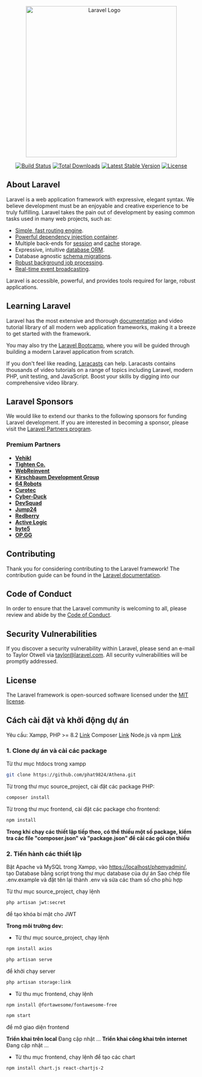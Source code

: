 <p align="center"><a href="https://laravel.com" target="_blank"><img src="https://raw.githubusercontent.com/laravel/art/master/logo-lockup/5%20SVG/2%20CMYK/1%20Full%20Color/laravel-logolockup-cmyk-red.svg" width="400" alt="Laravel Logo"></a></p>

<p align="center">
<a href="https://github.com/laravel/framework/actions"><img src="https://github.com/laravel/framework/workflows/tests/badge.svg" alt="Build Status"></a>
<a href="https://packagist.org/packages/laravel/framework"><img src="https://img.shields.io/packagist/dt/laravel/framework" alt="Total Downloads"></a>
<a href="https://packagist.org/packages/laravel/framework"><img src="https://img.shields.io/packagist/v/laravel/framework" alt="Latest Stable Version"></a>
<a href="https://packagist.org/packages/laravel/framework"><img src="https://img.shields.io/packagist/l/laravel/framework" alt="License"></a>
</p>

## About Laravel

Laravel is a web application framework with expressive, elegant syntax. We believe development must be an enjoyable and creative experience to be truly fulfilling. Laravel takes the pain out of development by easing common tasks used in many web projects, such as:

- [Simple, fast routing engine](https://laravel.com/docs/routing).
- [Powerful dependency injection container](https://laravel.com/docs/container).
- Multiple back-ends for [session](https://laravel.com/docs/session) and [cache](https://laravel.com/docs/cache) storage.
- Expressive, intuitive [database ORM](https://laravel.com/docs/eloquent).
- Database agnostic [schema migrations](https://laravel.com/docs/migrations).
- [Robust background job processing](https://laravel.com/docs/queues).
- [Real-time event broadcasting](https://laravel.com/docs/broadcasting).

Laravel is accessible, powerful, and provides tools required for large, robust applications.

## Learning Laravel

Laravel has the most extensive and thorough [documentation](https://laravel.com/docs) and video tutorial library of all modern web application frameworks, making it a breeze to get started with the framework.

You may also try the [Laravel Bootcamp](https://bootcamp.laravel.com), where you will be guided through building a modern Laravel application from scratch.

If you don't feel like reading, [Laracasts](https://laracasts.com) can help. Laracasts contains thousands of video tutorials on a range of topics including Laravel, modern PHP, unit testing, and JavaScript. Boost your skills by digging into our comprehensive video library.

## Laravel Sponsors

We would like to extend our thanks to the following sponsors for funding Laravel development. If you are interested in becoming a sponsor, please visit the [Laravel Partners program](https://partners.laravel.com).

### Premium Partners

- **[Vehikl](https://vehikl.com/)**
- **[Tighten Co.](https://tighten.co)**
- **[WebReinvent](https://webreinvent.com/)**
- **[Kirschbaum Development Group](https://kirschbaumdevelopment.com)**
- **[64 Robots](https://64robots.com)**
- **[Curotec](https://www.curotec.com/services/technologies/laravel/)**
- **[Cyber-Duck](https://cyber-duck.co.uk)**
- **[DevSquad](https://devsquad.com/hire-laravel-developers)**
- **[Jump24](https://jump24.co.uk)**
- **[Redberry](https://redberry.international/laravel/)**
- **[Active Logic](https://activelogic.com)**
- **[byte5](https://byte5.de)**
- **[OP.GG](https://op.gg)**

## Contributing

Thank you for considering contributing to the Laravel framework! The contribution guide can be found in the [Laravel documentation](https://laravel.com/docs/contributions).

## Code of Conduct

In order to ensure that the Laravel community is welcoming to all, please review and abide by the [Code of Conduct](https://laravel.com/docs/contributions#code-of-conduct).

## Security Vulnerabilities

If you discover a security vulnerability within Laravel, please send an e-mail to Taylor Otwell via [taylor@laravel.com](mailto:taylor@laravel.com). All security vulnerabilities will be promptly addressed.

## License

The Laravel framework is open-sourced software licensed under the [MIT license](https://opensource.org/licenses/MIT).

## Cách cài đặt và khởi động dự án

Yêu cầu:
Xampp, PHP >= 8.2 [Link](https://www.freecodecamp.org/news/how-to-get-started-with-php/)
Composer [Link](https://www.geeksforgeeks.org/how-to-install-php-composer-on-windows/)
Node.js và npm [Link](https://www.geeksforgeeks.org/install-node-js-on-windows/)

### **1. Clone dự án và cài các package**

Từ thư mục htdocs trong xampp

```bash
git clone https://github.com/phat9824/Athena.git
```

Từ trong thư mục source_project, cài đặt các package PHP:
```bash
composer install
```

Từ trong thư mục frontend, cài đặt các package cho frontend:
```bash
npm install
```

**Trong khi chạy các thiết lập tiếp theo, có thể thiếu một số package, kiểm tra các file "composer.json" và "package.json" để cài các gói còn thiếu**

### **2. Tiến hành các thiết lập**

Bật Apache và MySQL trong Xampp, vào [https://localhost/phpmyadmin/](https://localhost/phpmyadmin/), tạo Database bằng script trong thư mục database của dự án
Sao chép file .env.example và đặt tên lại thành .env và sửa các tham số cho phù hợp

Từ thư mục source_project, chạy lệnh
```bash
php artisan jwt:secret
```
để tạo khóa bí mật cho JWT

**Trong môi trường dev:**
- Từ thư mục source_project, chạy lệnh
```bash
npm install axios
```

```bash
php artisan serve
```
để khởi chạy server

```bash
php artisan storage:link
```

- Từ thu mục frontend, chạy lệnh
```bash
npm install @fortawesome/fontawesome-free
```

```bash
npm start
```
để mở giao diện frontend

**Triển khai trên local**
Đang cập nhật ...
**Triển khai công khai trên internet**
Đang cập nhật ...

- Từ thu mục frontend, chạy lệnh để tạo các chart
```bash
npm install chart.js react-chartjs-2